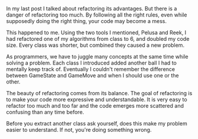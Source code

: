In my last post I talked about refactoring its advantages.  But there is
a danger of refactoring too much.  By following all the right rules, even while
supposedly doing the right thing, your code may become a mess.

This happened to me.  Using the two tools I mentioned, Pelusa and Reek, I had
refactored one of my algorithms from class to 6, and doubled my code size.
Every class was shorter, but combined they caused a new problem.

As programmers, we have to juggle many concepts at the same time while solving
a problem.  Each class I introduced added another ball I had to mentally keep
track of. Eventually I couldn't remember the difference between GameState and
GameMove and when I should use one or the other. 

The beauty of refactoring comes from its balance.  The goal of refactoring is to
make your code more expressive and understandable.  It is very easy to refactor
too much and too far and the code emerges more scattered and confusing than
any time before.

Before you extract another class ask yourself, does this make my problem
easier to understand.  If not, you're doing something wrong.
